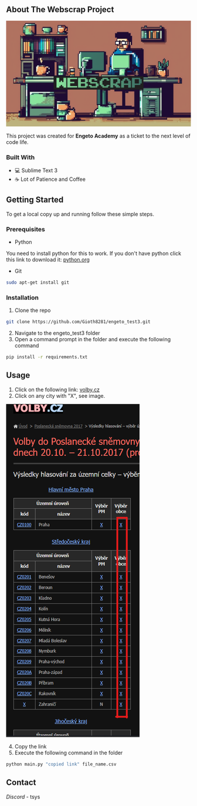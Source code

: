 <!-- PROJECT SHIELDS -->
<!--
*** This template uses markdown "reference style" links for readability.
*** Reference links are enclosed in brackets [ ] instead of parentheses ( ).
*** See the bottom of this document for the declaration of the reference variables
*** for contributors-url, forks-url, etc. This is an optional, concise syntax you may use.
*** https://www.markdownguide.org/basic-syntax/#reference-style-links
-->


<!-- ABOUT THE PROJECT -->
## About The Webscrap Project

![WEBSCRAP](docs/webscrap.png)

This project was created for **Engeto Academy** as a ticket to the next level of code life.

### Built With

* 💻 Sublime Text 3
* ☕ Lot of Patience and Coffee

<!-- GETTING STARTED -->
## Getting Started

To get a local copy up and running follow these simple steps.

### Prerequisites

* Python

You need to install python for this to work. If you don't have python click this link to download it: [python.org](https://www.python.org)

* Git
```sh
sudo apt-get install git
```

### Installation
 
1. Clone the repo
```sh
git clone https://github.com/Gioth8281/engeto_test3.git
```
2. Navigate to the engeto_test3 folder
3. Open a command prompt in the folder and execute the following command
```sh
pip install -r requirements.txt
```


<!-- USAGE EXAMPLES -->
## Usage

1. Click on the following link: [volby.cz](https://volby.cz/pls/ps2017nss/ps3?xjazyk=CZ)
2. Click on any city with "X", see image.

![WEBSCRAP](docs/tutorial.png)

4. Copy the link
5. Execute the following command in the folder
```sh
python main.py "copied link" file_name.csv
```

<!-- CONTACT -->
## Contact

_Discord_ - tsys
